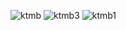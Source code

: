 ![ktmb](https://github.com/user-attachments/assets/32231a41-7ac7-481f-847d-02b47c54303f)
![ktmb3](https://github.com/user-attachments/assets/c2e5a325-3be4-4b5a-adf8-accbc2d90b57)
![ktmb1](https://github.com/user-attachments/assets/45c5715c-f334-4b2e-b2cb-63efbc125724)
